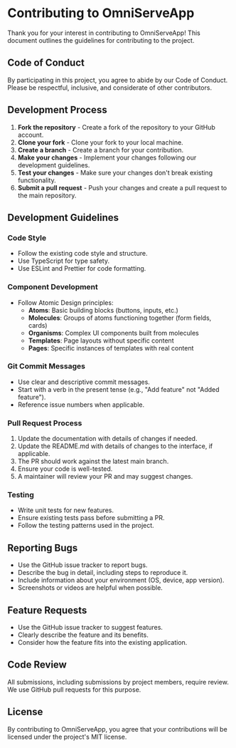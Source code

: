 # Contributing to OmniServeApp

Thank you for your interest in contributing to OmniServeApp! This document outlines the guidelines for contributing to the project.

## Code of Conduct

By participating in this project, you agree to abide by our Code of Conduct. Please be respectful, inclusive, and considerate of other contributors.

## Development Process

1. **Fork the repository** - Create a fork of the repository to your GitHub account.
2. **Clone your fork** - Clone your fork to your local machine.
3. **Create a branch** - Create a branch for your contribution.
4. **Make your changes** - Implement your changes following our development guidelines.
5. **Test your changes** - Make sure your changes don't break existing functionality.
6. **Submit a pull request** - Push your changes and create a pull request to the main repository.

## Development Guidelines

### Code Style

- Follow the existing code style and structure.
- Use TypeScript for type safety.
- Use ESLint and Prettier for code formatting.

### Component Development

- Follow Atomic Design principles:
  - **Atoms**: Basic building blocks (buttons, inputs, etc.)
  - **Molecules**: Groups of atoms functioning together (form fields, cards)
  - **Organisms**: Complex UI components built from molecules
  - **Templates**: Page layouts without specific content
  - **Pages**: Specific instances of templates with real content

### Git Commit Messages

- Use clear and descriptive commit messages.
- Start with a verb in the present tense (e.g., "Add feature" not "Added feature").
- Reference issue numbers when applicable.

### Pull Request Process

1. Update the documentation with details of changes if needed.
2. Update the README.md with details of changes to the interface, if applicable.
3. The PR should work against the latest main branch.
4. Ensure your code is well-tested.
5. A maintainer will review your PR and may suggest changes.

### Testing

- Write unit tests for new features.
- Ensure existing tests pass before submitting a PR.
- Follow the testing patterns used in the project.

## Reporting Bugs

- Use the GitHub issue tracker to report bugs.
- Describe the bug in detail, including steps to reproduce it.
- Include information about your environment (OS, device, app version).
- Screenshots or videos are helpful when possible.

## Feature Requests

- Use the GitHub issue tracker to suggest features.
- Clearly describe the feature and its benefits.
- Consider how the feature fits into the existing application.

## Code Review

All submissions, including submissions by project members, require review. We use GitHub pull requests for this purpose.

## License

By contributing to OmniServeApp, you agree that your contributions will be licensed under the project's MIT license.
